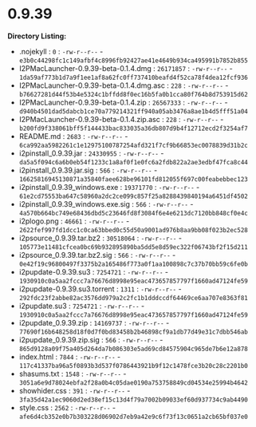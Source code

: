 0.9.39
======

**Directory Listing:**

 - .nojekyll : `0` : `-rw-r--r--` - `e3b0c44298fc1c149afbf4c8996fb92427ae41e4649b934ca495991b7852b855`
 - I2PMacLauncher-0.9.39-beta-0.1.4.dmg : `26171857` : `-rw-r--r--` - `1da59af773b1d7a9f1ee1af8a62fc0ff737410beafd4f52ca78f4dea12fcf936`
 - I2PMacLauncher-0.9.39-beta-0.1.4.dmg.asc : `228` : `-rw-r--r--` - `b76627281d44f53b4e5324c1bffdd8f0ec16b5fa0b1cca80f764b8d753915d62`
 - I2PMacLauncher-0.9.39-beta-0.1.4.zip : `26567333` : `-rw-r--r--` - `d940b4501dad5dabcb1ce70a779214321ff940a05ab3476a8ae1b4d5fff51a04`
 - I2PMacLauncher-0.9.39-beta-0.1.4.zip.asc : `228` : `-rw-r--r--` - `b200fd9f338061bff5f144433bac833035a36db807d9b4f12712ecd2f3254af7`
 - README.md : `2683` : `-rw-r--r--` - `6ca992aa5982261c1e12975100787254afd321f7cf9b66853ec0078839d31b2c`
 - i2pinstall_0.9.39.jar : `24330955` : `-rw-r--r--` - `da5a5f094c6a6b0eb54f1233c1a8af0f1e0fc6a2fdb822a2ae3edbf47fca8c44`
 - i2pinstall_0.9.39.jar.sig : `566` : `-rw-r--r--` - `16625816945130871a35840faee628be96101fd812055f697c00feabebbec123`
 - i2pinstall_0.9.39_windows.exe : `19371770` : `-rw-r--r--` - `61e2cd75553ba647c58960a2dc2ce099c857f25a8288439840194a6451df4502`
 - i2pinstall_0.9.39_windows.exe.sig : `566` : `-rw-r--r--` - `4a570b664bc749e68436dbd5c23646fd8f3084f6e4e6213dc7120bb848cf0e4c`
 - i2plogo.png : `46661` : `-rw-r--r--` - `2622fef997fd1dcc1c0ca63bbed0c55d50a9001ad976b8aa9bb08f023b2ec528`
 - i2psource_0.9.39.tar.bz2 : `30518064` : `-rw-r--r--` - `105773e11481cfcea0bc69b932895890ba5dd5e8d59ec322f06743bf2f15d211`
 - i2psource_0.9.39.tar.bz2.sig : `566` : `-rw-r--r--` - `0e42f19c96800497f3375b2a165486f773a0f1aa100898c7c37b70bb59c6fe0b`
 - i2pupdate-0.9.39.su3 : `7254721` : `-rw-r--r--` - `1930910c0a5aa2fccc7a76676d8998e95eac473657857797f1660ad47124fe59`
 - i2pupdate-0.9.39.su3.torrent : `1311` : `-rw-r--r--` - `292fdc23f2abbe82ac3576dd979a2c2fc1b1dddccdf64469ce6aa707e8363f81`
 - i2pupdate.su3 : `7254721` : `-rw-r--r--` - `1930910c0a5aa2fccc7a76676d8998e95eac473657857797f1660ad47124fe59`
 - i2pupdate_0.9.39.zip : `14169737` : `-rw-r--r--` - `77690f16b648258d18f0d7f0bd83458b2b46898cf9a1db77d49e31c7dbb546ab`
 - i2pupdate_0.9.39.zip.sig : `566` : `-rw-r--r--` - `865d9128a09f75a405d264da7b086303e5ad69cd84575904c965de7b6e12a878`
 - index.html : `7844` : `-rw-r--r--` - `117c41337ba96a5f0893b3d537f0786443921b9f12c1478fce3b20c28c2201b0`
 - shasums.txt : `1548` : `-rw-r--r--` - `3051a6e9d78024ebfa2f28a0b4c05dae0190a753758849cd04534e25994b4642`
 - showhider.css : `391` : `-rw-r--r--` - `3fa35d42a1ec9060d2ed38ef15c13d4f79a7002b09033ef60d937734c9ab4490`
 - style.css : `2562` : `-rw-r--r--` - `afe6d4cb352e0b7b303228d06902d7eb9a42e9c6f73f13c0651a2cb65bf037e0`
